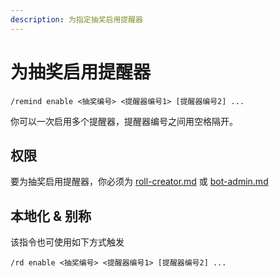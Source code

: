 ```yaml
---
description: 为指定抽奖启用提醒器
---
```


# 为抽奖启用提醒器

```
/remind enable <抽奖编号> <提醒器编号1> [提醒器编号2] ...
```

你可以一次启用多个提醒器，提醒器编号之间用空格隔开。

## 权限

要为抽奖启用提醒器，你必须为 [roll-creator.md](../permission/roll-creator.md "mention") 或 [bot-admin.md](../permission/bot-admin.md "mention")

## 本地化 & 别称

该指令也可使用如下方式触发

```
/rd enable <抽奖编号> <提醒器编号1> [提醒器编号2] ...
```
